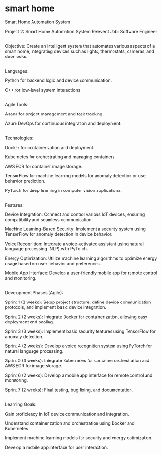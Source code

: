 # smart home
Smart Home Automation System

Project 2: Smart Home Automation System
Relevent Job: Software Engineer 
<br /> <br />

Objective:
Create an intelligent system that automates various aspects of a smart home, integrating devices such as lights, thermostats, cameras, and door locks.
<br /> <br />

Languages:

Python for backend logic and device communication.

C++ for low-level system interactions.
<br /> <br />

Agile Tools:

Asana for project management and task tracking.

Azure DevOps for continuous integration and deployment.
<br /> <br />

Technologies:

Docker for containerization and deployment.

Kubernetes for orchestrating and managing containers.

AWS ECR for container image storage.

TensorFlow for machine learning models for anomaly detection or user behavior prediction.

PyTorch for deep learning in computer vision applications.
<br /> <br />

Features:

Device Integration: Connect and control various IoT devices, ensuring compatibility and seamless communication.

Machine Learning-Based Security: Implement a security system using TensorFlow for anomaly detection in device behavior.

Voice Recognition: Integrate a voice-activated assistant using natural language processing (NLP) with PyTorch.

Energy Optimization: Utilize machine learning algorithms to optimize energy usage based on user behavior and preferences.

Mobile App Interface: Develop a user-friendly mobile app for remote control and monitoring.
<br /> <br />

Development Phases (Agile):

Sprint 1 (2 weeks): Setup project structure, define device communication protocols, and implement basic device integration.

Sprint 2 (2 weeks): Integrate Docker for containerization, allowing easy deployment and scaling.

Sprint 3 (3 weeks): Implement basic security features using TensorFlow for anomaly detection.

Sprint 4 (2 weeks): Develop a voice recognition system using PyTorch for natural language processing.

Sprint 5 (3 weeks): Integrate Kubernetes for container orchestration and AWS ECR for image storage.

Sprint 6 (2 weeks): Develop a mobile app interface for remote control and monitoring.

Sprint 7 (2 weeks): Final testing, bug fixing, and documentation.
<br /> <br />

Learning Goals:

Gain proficiency in IoT device communication and integration.

Understand containerization and orchestration using Docker and Kubernetes.

Implement machine learning models for security and energy optimization.

Develop a mobile app interface for user interaction.